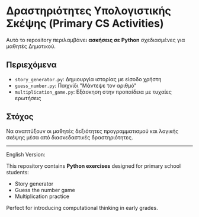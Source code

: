 # Δραστηριότητες Υπολογιστικής Σκέψης (Primary CS Activities)

Αυτό το repository περιλαμβάνει **ασκήσεις σε Python** σχεδιασμένες για μαθητές Δημοτικού.

## Περιεχόμενα
- `story_generator.py`: Δημιουργία ιστορίας με είσοδο χρήστη
- `guess_number.py`: Παιχνίδι "Μάντεψε τον αριθμό"
- `multiplication_game.py`: Εξάσκηση στην προπαίδεια με τυχαίες ερωτήσεις

## Στόχος
Να αναπτύξουν οι μαθητές δεξιότητες προγραμματισμού και λογικής σκέψης μέσα από διασκεδαστικές δραστηριότητες.

---
English Version:

This repository contains **Python exercises** designed for primary school students:
- Story generator
- Guess the number game
- Multiplication practice

Perfect for introducing computational thinking in early grades.
